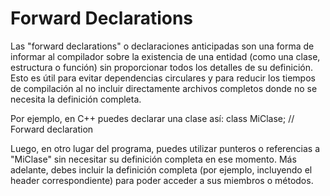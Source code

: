 # Forward Declarations

Las "forward declarations" o declaraciones anticipadas son una forma de informar al compilador sobre la existencia de una entidad (como una clase, estructura o función) sin proporcionar todos los detalles de su definición. Esto es útil para evitar dependencias circulares y para reducir los tiempos de compilación al no incluir directamente archivos completos donde no se necesita la definición completa.

Por ejemplo, en C++ puedes declarar una clase así:
class MiClase; // Forward declaration

Luego, en otro lugar del programa, puedes utilizar punteros o referencias a "MiClase" sin necesitar su definición completa en ese momento. Más adelante, debes incluir la definición completa (por ejemplo, incluyendo el header correspondiente) para poder acceder a sus miembros o métodos.
